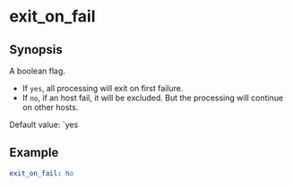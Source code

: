 # exit_on_fail

## Synopsis

A boolean flag. 

* If `yes`, all processing will exit on first failure.
* If `no`, if an host fail, it will be excluded. But the processing will continue on other hosts.

Default value: `yes

## Example

```yaml
exit_on_fail: No
```